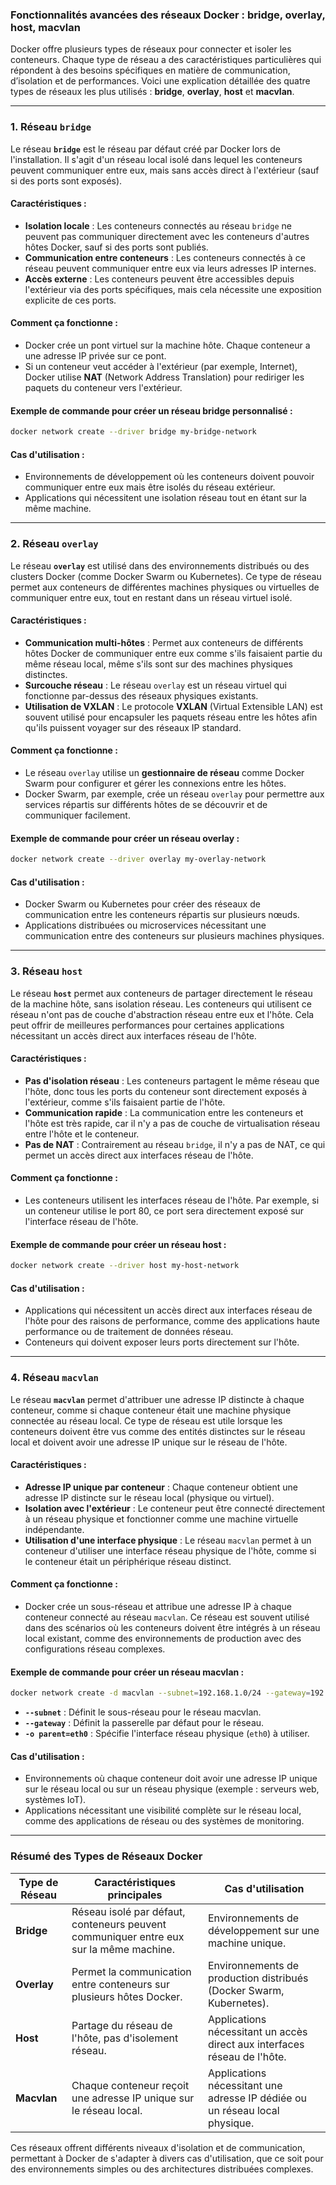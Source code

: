 ### **Fonctionnalités avancées des réseaux Docker : bridge, overlay, host, macvlan**

Docker offre plusieurs types de réseaux pour connecter et isoler les conteneurs. Chaque type de réseau a des caractéristiques particulières qui répondent à des besoins spécifiques en matière de communication, d’isolation et de performances. Voici une explication détaillée des quatre types de réseaux les plus utilisés : **bridge**, **overlay**, **host** et **macvlan**.

---

### **1. Réseau `bridge`**

Le réseau **`bridge`** est le réseau par défaut créé par Docker lors de l'installation. Il s'agit d'un réseau local isolé dans lequel les conteneurs peuvent communiquer entre eux, mais sans accès direct à l'extérieur (sauf si des ports sont exposés).

#### **Caractéristiques** :
- **Isolation locale** : Les conteneurs connectés au réseau `bridge` ne peuvent pas communiquer directement avec les conteneurs d'autres hôtes Docker, sauf si des ports sont publiés.
- **Communication entre conteneurs** : Les conteneurs connectés à ce réseau peuvent communiquer entre eux via leurs adresses IP internes.
- **Accès externe** : Les conteneurs peuvent être accessibles depuis l'extérieur via des ports spécifiques, mais cela nécessite une exposition explicite de ces ports.

#### **Comment ça fonctionne** :
- Docker crée un pont virtuel sur la machine hôte. Chaque conteneur a une adresse IP privée sur ce pont.
- Si un conteneur veut accéder à l'extérieur (par exemple, Internet), Docker utilise **NAT** (Network Address Translation) pour rediriger les paquets du conteneur vers l'extérieur.

#### **Exemple de commande pour créer un réseau bridge personnalisé** :
```bash
docker network create --driver bridge my-bridge-network
```

#### **Cas d'utilisation** :
- Environnements de développement où les conteneurs doivent pouvoir communiquer entre eux mais être isolés du réseau extérieur.
- Applications qui nécessitent une isolation réseau tout en étant sur la même machine.

---

### **2. Réseau `overlay`**

Le réseau **`overlay`** est utilisé dans des environnements distribués ou des clusters Docker (comme Docker Swarm ou Kubernetes). Ce type de réseau permet aux conteneurs de différentes machines physiques ou virtuelles de communiquer entre eux, tout en restant dans un réseau virtuel isolé.

#### **Caractéristiques** :
- **Communication multi-hôtes** : Permet aux conteneurs de différents hôtes Docker de communiquer entre eux comme s'ils faisaient partie du même réseau local, même s'ils sont sur des machines physiques distinctes.
- **Surcouche réseau** : Le réseau `overlay` est un réseau virtuel qui fonctionne par-dessus des réseaux physiques existants.
- **Utilisation de VXLAN** : Le protocole **VXLAN** (Virtual Extensible LAN) est souvent utilisé pour encapsuler les paquets réseau entre les hôtes afin qu'ils puissent voyager sur des réseaux IP standard.

#### **Comment ça fonctionne** :
- Le réseau `overlay` utilise un **gestionnaire de réseau** comme Docker Swarm pour configurer et gérer les connexions entre les hôtes.
- Docker Swarm, par exemple, crée un réseau `overlay` pour permettre aux services répartis sur différents hôtes de se découvrir et de communiquer facilement.

#### **Exemple de commande pour créer un réseau overlay** :
```bash
docker network create --driver overlay my-overlay-network
```

#### **Cas d'utilisation** :
- Docker Swarm ou Kubernetes pour créer des réseaux de communication entre les conteneurs répartis sur plusieurs nœuds.
- Applications distribuées ou microservices nécessitant une communication entre des conteneurs sur plusieurs machines physiques.

---

### **3. Réseau `host`**

Le réseau **`host`** permet aux conteneurs de partager directement le réseau de la machine hôte, sans isolation réseau. Les conteneurs qui utilisent ce réseau n'ont pas de couche d'abstraction réseau entre eux et l'hôte. Cela peut offrir de meilleures performances pour certaines applications nécessitant un accès direct aux interfaces réseau de l'hôte.

#### **Caractéristiques** :
- **Pas d'isolation réseau** : Les conteneurs partagent le même réseau que l'hôte, donc tous les ports du conteneur sont directement exposés à l'extérieur, comme s'ils faisaient partie de l'hôte.
- **Communication rapide** : La communication entre les conteneurs et l'hôte est très rapide, car il n'y a pas de couche de virtualisation réseau entre l'hôte et le conteneur.
- **Pas de NAT** : Contrairement au réseau `bridge`, il n'y a pas de NAT, ce qui permet un accès direct aux interfaces réseau de l'hôte.

#### **Comment ça fonctionne** :
- Les conteneurs utilisent les interfaces réseau de l'hôte. Par exemple, si un conteneur utilise le port 80, ce port sera directement exposé sur l'interface réseau de l'hôte.

#### **Exemple de commande pour créer un réseau host** :
```bash
docker network create --driver host my-host-network
```

#### **Cas d'utilisation** :
- Applications qui nécessitent un accès direct aux interfaces réseau de l'hôte pour des raisons de performance, comme des applications haute performance ou de traitement de données réseau.
- Conteneurs qui doivent exposer leurs ports directement sur l'hôte.

---

### **4. Réseau `macvlan`**

Le réseau **`macvlan`** permet d'attribuer une adresse IP distincte à chaque conteneur, comme si chaque conteneur était une machine physique connectée au réseau local. Ce type de réseau est utile lorsque les conteneurs doivent être vus comme des entités distinctes sur le réseau local et doivent avoir une adresse IP unique sur le réseau de l'hôte.

#### **Caractéristiques** :
- **Adresse IP unique par conteneur** : Chaque conteneur obtient une adresse IP distincte sur le réseau local (physique ou virtuel).
- **Isolation avec l'extérieur** : Le conteneur peut être connecté directement à un réseau physique et fonctionner comme une machine virtuelle indépendante.
- **Utilisation d'une interface physique** : Le réseau `macvlan` permet à un conteneur d'utiliser une interface réseau physique de l'hôte, comme si le conteneur était un périphérique réseau distinct.

#### **Comment ça fonctionne** :
- Docker crée un sous-réseau et attribue une adresse IP à chaque conteneur connecté au réseau `macvlan`. Ce réseau est souvent utilisé dans des scénarios où les conteneurs doivent être intégrés à un réseau local existant, comme des environnements de production avec des configurations réseau complexes.

#### **Exemple de commande pour créer un réseau macvlan** :
```bash
docker network create -d macvlan --subnet=192.168.1.0/24 --gateway=192.168.1.1 -o parent=eth0 my-macvlan-network
```

- **`--subnet`** : Définit le sous-réseau pour le réseau macvlan.
- **`--gateway`** : Définit la passerelle par défaut pour le réseau.
- **`-o parent=eth0`** : Spécifie l'interface réseau physique (`eth0`) à utiliser.

#### **Cas d'utilisation** :
- Environnements où chaque conteneur doit avoir une adresse IP unique sur le réseau local ou sur un réseau physique (exemple : serveurs web, systèmes IoT).
- Applications nécessitant une visibilité complète sur le réseau local, comme des applications de réseau ou des systèmes de monitoring.

---

### **Résumé des Types de Réseaux Docker**

| Type de Réseau | Caractéristiques principales | Cas d'utilisation |
|----------------|-----------------------------|-------------------|
| **Bridge**     | Réseau isolé par défaut, conteneurs peuvent communiquer entre eux sur la même machine. | Environnements de développement sur une machine unique. |
| **Overlay**    | Permet la communication entre conteneurs sur plusieurs hôtes Docker. | Environnements de production distribués (Docker Swarm, Kubernetes). |
| **Host**       | Partage du réseau de l'hôte, pas d'isolement réseau. | Applications nécessitant un accès direct aux interfaces réseau de l'hôte. |
| **Macvlan**    | Chaque conteneur reçoit une adresse IP unique sur le réseau local. | Applications nécessitant une adresse IP dédiée ou un réseau local physique. |

Ces réseaux offrent différents niveaux d'isolation et de communication, permettant à Docker de s'adapter à divers cas d'utilisation, que ce soit pour des environnements simples ou des architectures distribuées complexes.